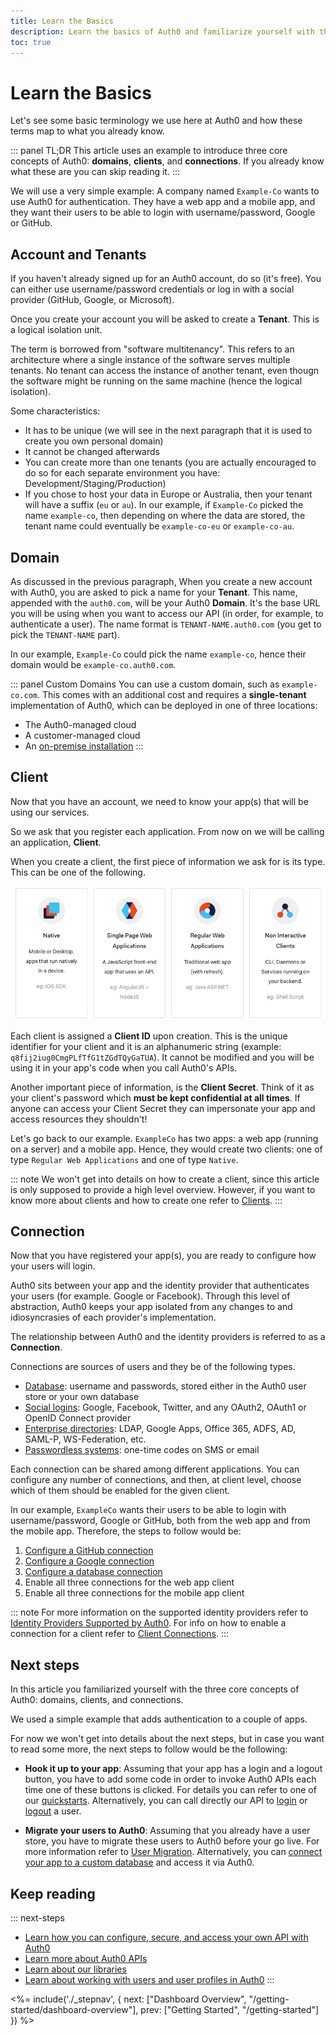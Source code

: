 ```yaml
---
title: Learn the Basics
description: Learn the basics of Auth0 and familiarize yourself with the terminology
toc: true
---
```

# Learn the Basics

Let's see some basic terminology we use here at Auth0 and how these terms map to what you already know.

::: panel TL;DR
This article uses an example to introduce three core concepts of Auth0: **domains**, **clients**, and **connections**. If you already know what these are you can skip reading it.
:::

We will use a very simple example: A company named `Example-Co` wants to use Auth0 for authentication. They have a web app and a mobile app, and they want their users to be able to login with username/password, Google or GitHub.

## Account and Tenants

If you haven't already signed up for an Auth0 account, do so (it's free). You can either use username/password credentials or log in with a social provider (GitHub, Google, or Microsoft).

Once you create your account you will be asked to create a **Tenant**. This is a logical isolation unit. 

The term is borrowed from "software multitenancy". This refers to an architecture where a single instance of the software serves multiple tenants. No tenant can access the instance of another tenant, even thougn the software might be running on the same machine (hence the logical isolation).

Some characteristics:

- It has to be unique (we will see in the next paragraph that it is used to create you own personal domain)
- It cannot be changed afterwards
- You can create more than one tenants (you are actually encouraged to do so for each separate environment you have: Development/Staging/Production)
- If you chose to host your data in Europe or Australia, then your tenant will have a suffix (`eu` or `au`). In our example, if `Example-Co` picked the name `example-co`, then depending on where the data are stored, the tenant name could eventually be `example-co-eu` or `example-co-au`.

## Domain

As discussed in the previous paragraph, When you create a new account with Auth0, you are asked to pick a name for your **Tenant**. This name, appended with the `auth0.com`, will be your Auth0 **Domain**. It's the base URL you will be using when you want to access our API (in order, for example, to authenticate a user). The name format is `TENANT-NAME.auth0.com` (you get to pick the `TENANT-NAME` part).

In our example, `Example-Co` could pick the name `example-co`, hence their domain would be `example-co.auth0.com`.

::: panel Custom Domains
You can use a custom domain, such as `example-co.com`. This comes with an additional cost and requires a **single-tenant** implementation of Auth0, which can be deployed in one of three locations:
- The Auth0-managed cloud
- A customer-managed cloud
- An [on-premise installation](/appliance)
:::

## Client

Now that you have an account, we need to know your app(s) that will be using our services.

So we ask that you register each application. From now on we will be calling an application, **Client**.

When you create a client, the first piece of information we ask for is its type. This can be one of the following.

![Client Types](/media/articles/getting-started/client-types.png)

Each client is assigned a **Client ID** upon creation. This is the unique identifier for your client and it is an alphanumeric string (example: `q8fij2iug0CmgPLfTfG1tZGdTQyGaTUA`). It cannot be modified and you will be using it in your app's code when you call Auth0's APIs.

Another important piece of information, is the **Client Secret**. Think of it as your client's password which **must be kept confidential at all times**. If anyone can access your Client Secret they can impersonate your app and access resources they shouldn't!

Let's go back to our example. `ExampleCo` has two apps: a web app (running on a server) and a mobile app. Hence, they would create two clients: one of type `Regular Web Applications` and one of type `Native`.

::: note
We won't get into details on how to create a client, since this article is only supposed to provide a high level overview. However, if you want to know more about clients and how to create one refer to [Clients](/clients).
:::

## Connection

Now that you have registered your app(s), you are ready to configure how your users will login. 

Auth0 sits between your app and the identity provider that authenticates your users (for example. Google or Facebook). Through this level of abstraction, Auth0 keeps your app isolated from any changes to and idiosyncrasies of each provider's implementation.

The relationship between Auth0 and the identity providers is referred to as a **Connection**.

Connections are sources of users and they be of the following types.

- [Database](/connections/database): username and passwords, stored either in the Auth0 user store or your own database
- [Social logins](/identityproviders#social): Google, Facebook, Twitter, and any OAuth2, OAuth1 or OpenID Connect provider
- [Enterprise directories](/identityproviders#enterprise): LDAP, Google Apps, Office 365, ADFS, AD, SAML-P, WS-Federation, etc.
- [Passwordless systems](/connections/passwordless): one-time codes on SMS or email

Each connection can be shared among different applications. You can configure any number of connections, and then, at client level, choose which of them should be enabled for the given client.

In our example, `ExampleCo` wants their users to be able to login with username/password, Google or GitHub, both from the web app and from the mobile app. Therefore, the steps to follow would be:
1. [Configure a GitHub connection](/connections/social/github)
1. [Configure a Google connection](/connections/social/google)
1. [Configure a database connection](/connections/database)
1. Enable all three connections for the web app client
1. Enable all three connections for the mobile app client

::: note
For more information on the supported identity providers refer to [Identity Providers Supported by Auth0](/identityproviders). For info on how to enable a connection for a client refer to [Client Connections](/clients/connections).
:::

## Next steps

In this article you familiarized yourself with the three core concepts of Auth0: domains, clients, and connections. 

We used a simple example that adds authentication to a couple of apps.

For now we won't get into details about the next steps, but in case you want to read some more, the next steps to follow would be the following:

- **Hook it up to your app**: Assuming that your app has a login and a logout button, you have to add some code in order to invoke Auth0 APIs each time one of these buttons is clicked. For details you can refer to one of our [quickstarts](/quickstarts). Alternatively, you can call directly our API to [login](/api/authentication#login) or [logout](/api/authentication#logout) a user.

- **Migrate your users to Auth0**: Assuming that you already have a user store, you have to migrate these users to Auth0 before your go live. For more information refer to [User Migration](/users/migrations). Alternatively, you can [connect your app to a custom database](/database/custom-db) and access it via Auth0.

## Keep reading

::: next-steps
- [Learn how you can configure, secure, and access your own API with Auth0](/apis)
- [Learn more about Auth0 APIs](/api/info)
- [Learn about our libraries](/libraries)
- [Learn about working with users and user profiles in Auth0](/users)
:::

<%= include('./_stepnav', {
 next: ["Dashboard Overview", "/getting-started/dashboard-overview"],
 prev: ["Getting Started", "/getting-started"]
}) %>
